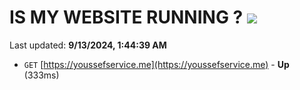 # IS MY WEBSITE RUNNING ? [![](https://img.shields.io/static/v1?label=Sponsor&message=%E2%9D%A4&logo=GitHub&color=%23fe8e86)](https://github.com/sponsors/Youssef-Lehmam)

Last updated: **9/13/2024, 1:44:39 AM**

- `GET` [https://youssefservice.me](https://youssefservice.me) - **Up** (333ms)
